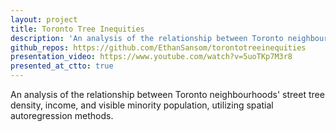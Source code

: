 ```yaml
---
layout: project
title: Toronto Tree Inequities
description: 'An analysis of the relationship between Toronto neighbourhoods'' street tree density, income, and visible minority population, utilizing spatial autoregression methods. Resources'
github_repos: https://github.com/EthanSansom/torontotreeinequities
presentation_video: https://www.youtube.com/watch?v=5uoTKp7M3r8
presented_at_ctto: true
---
```


An analysis of the relationship between Toronto neighbourhoods' street tree density, income, and visible minority population, utilizing spatial autoregression methods.